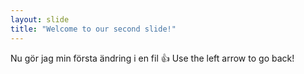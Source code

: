 ```yaml
---
layout: slide
title: "Welcome to our second slide!"
---
```

Nu gör jag min första ändring i en fil :+1:
Use the left arrow to go back!
